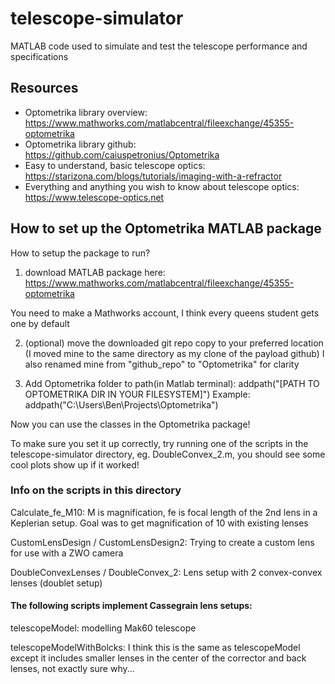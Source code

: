 # telescope-simulator
MATLAB code used to simulate and test the telescope performance and specifications

## Resources
* Optometrika library overview: https://www.mathworks.com/matlabcentral/fileexchange/45355-optometrika
* Optometrika library github: https://github.com/caiuspetronius/Optometrika
* Easy to understand, basic telescope optics: https://starizona.com/blogs/tutorials/imaging-with-a-refractor
* Everything and anything you wish to know about telescope optics: https://www.telescope-optics.net 


## How to set up the Optometrika MATLAB package
How to setup the package to run?
1. download MATLAB package here:
https://www.mathworks.com/matlabcentral/fileexchange/45355-optometrika

You need to make a Mathworks account, I think every queens student gets one by default

2. (optional) move the downloaded git repo copy to your preferred location (I moved mine
to the same directory as my clone of the payload github)
I also renamed mine from "github_repo" to "Optometrika" for clarity

3. Add Optometrika folder to path(in Matlab terminal):
addpath("[PATH TO OPTOMETRIKA DIR IN YOUR FILESYSTEM]")
Example: addpath("C:\Users\Ben\Projects\Optometrika")

Now you can use the classes in the Optometrika package!

To make sure you set it up correctly, try running one of the scripts in the telescope-simulator directory, eg. DoubleConvex_2.m, you should see some cool plots show up if it worked!


### Info on the scripts in this directory
Calculate_fe_M10: M is magnification, fe is focal length of the 2nd lens in a Keplerian setup. 
Goal was to get magnification of 10 with existing lenses

CustomLensDesign / CustomLensDesign2: Trying to create a custom lens for use with a ZWO camera

DoubleConvexLenses / DoubleConvex_2: Lens setup with 2 convex-convex lenses (doublet setup)

#### The following scripts implement Cassegrain lens setups:

telescopeModel: modelling Mak60 telescope

telescopeModelWithBolcks: I think this is the same as telescopeModel except it includes smaller lenses in the center of the corrector and back lenses, not exactly sure why...
